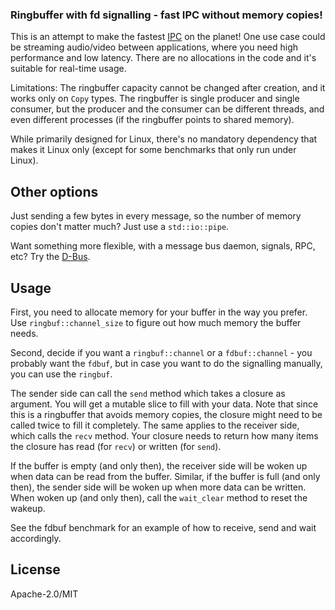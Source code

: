 ### Ringbuffer with fd signalling - fast IPC without memory copies!

This is an attempt to make the fastest [IPC](http://en.wikipedia.org/wiki/Inter-process_communication) on the planet!
One use case could be streaming audio/video between applications, where
you need high performance and low latency.
There are no allocations in the code and it's suitable for real-time usage.

Limitations: The ringbuffer capacity cannot be changed after creation, and
it works only on `Copy` types.
The ringbuffer is single producer and single consumer, but the producer and
the consumer can be different threads, and even different processes (if the
ringbuffer points to shared memory).

While primarily designed for Linux, there's no mandatory dependency that
makes it Linux only (except for some benchmarks that only run under Linux).

Other options
-------------

Just sending a few bytes in every message, so the number of memory copies don't matter much?
Just use a `std::io::pipe`.

Want something more flexible, with a message bus daemon, signals, RPC, etc?
Try the [D-Bus](https://github.com/diwic/dbus-rs).

Usage
-----

First, you need to allocate memory for your buffer in the way you prefer.
Use `ringbuf::channel_size` to figure out how much memory the buffer needs.

Second, decide if you want a `ringbuf::channel` or a `fdbuf::channel` - you probably
want the `fdbuf`, but in case you want to do the signalling manually, you can use
the `ringbuf`.

The sender side can call the `send` method which takes a closure as argument. You will get
a mutable slice to fill with your data. Note that since this is a ringbuffer that avoids
memory copies, the closure might need to be called twice to fill it completely.
The same applies to the receiver side, which calls the `recv` method. Your closure needs to
return how many items the closure has read (for `recv`) or written (for `send`).

If the buffer is empty (and only then), the receiver side will be woken up when data can be read from the
buffer. Similar, if the buffer is full (and only then), the sender side will be woken up when more data
can be written. When woken up (and only then), call the `wait_clear` method to reset the wakeup.

See the fdbuf benchmark for an example of how to receive, send and wait accordingly.

License
-------

Apache-2.0/MIT

